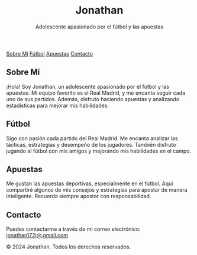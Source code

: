 
    
</head>
<body>
    <header>
        <h1>Jonathan</h1>
        <p>Adolescente apasionado por el fútbol y las apuestas</p>
    </header>
    <nav>
        <a href="#about">Sobre Mí</a>
        <a href="#sports">Fútbol</a>
        <a href="#betting">Apuestas</a>
        <a href="#contact">Contacto</a>
    </nav>
    <div class="container">
        <section id="about" class="section">
            <h2>Sobre Mí</h2>
            <p>¡Hola! Soy Jonathan, un adolescente apasionado por el fútbol y las apuestas. Mi equipo favorito es el Real Madrid, y me encanta seguir cada uno de sus partidos. Además, disfruto haciendo apuestas y analizando estadísticas para mejorar mis habilidades.</p>
        </section>
        <section id="sports" class="section">
            <h2>Fútbol</h2>
            <p>Sigo con pasión cada partido del Real Madrid. Me encanta analizar las tácticas, estrategias y desempeño de los jugadores. También disfruto jugando al fútbol con mis amigos y mejorando mis habilidades en el campo.</p>
        </section>
        <section id="betting" class="section">
            <h2>Apuestas</h2>
            <p>Me gustan las apuestas deportivas, especialmente en el fútbol. Aquí compartiré algunos de mis consejos y estrategias para apostar de manera inteligente. Recuerda siempre apostar con responsabilidad.</p>
        </section>
        <section id="contact" class="section">
            <h2>Contacto</h2>
            <p>Puedes contactarme a través de mi correo electrónico: <a href="mailto:jonathan172j@gmailcom">jonathan172j@.gmail.com</a></p>
        </section>
    </div>
    <footer>
        <p>&copy; 2024 Jonathan. Todos los derechos reservados.</p>
    </footer>
</body>
</html>
